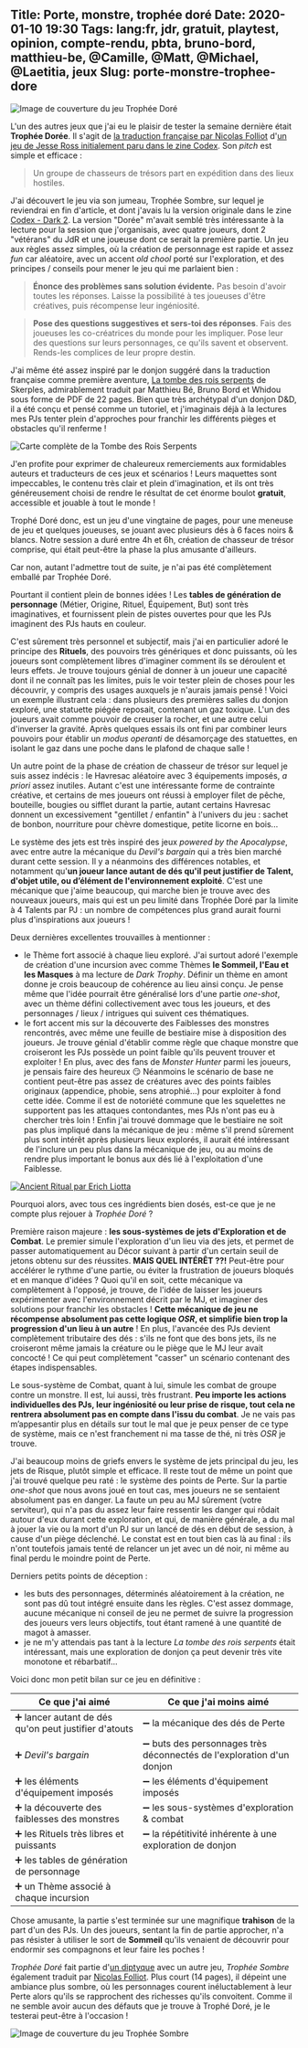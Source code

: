 Title: Porte, monstre, trophée doré
Date: 2020-01-10 19:30
Tags: lang:fr, jdr, gratuit, playtest, opinion, compte-rendu, pbta, bruno-bord, matthieu-be, @Camille, @Matt, @Michael, @Laetitia, jeux
Slug: porte-monstre-trophee-dore
---

![Image de couverture du jeu Trophée Doré](images/2020/01/trophee-dore.png)

L'un des autres jeux que j'ai eu le plaisir de tester la semaine dernière était **Trophée Dorée**.
Il s'agit de [la traduction française par Nicolas Folliot](https://nicolasfolliot.itch.io/trophee-dore)
d'[un jeu de Jesse Ross initialement paru dans le zine Codex](https://www.drivethrurpg.com/product/293716/).
Son _pitch_ est simple et efficace :

> Un groupe de chasseurs de trésors part en expédition dans des lieux hostiles.

J'ai découvert le jeu via son jumeau, Trophée Sombre, sur lequel je reviendrai en fin d'article,
et dont j'avais lu la version originale dans le zine [Codex - Dark 2](https://www.drivethrurpg.com/product/268198/Codex--Dark-2-Dec-2018).
La version "Dorée" m'avait semblé très intéressante à la lecture pour la session que j'organisais,
avec quatre joueurs, dont 2 "vétérans" du JdR et une joueuse dont ce serait la première partie.
Un jeu aux règles assez simples, où la création de personnage est rapide et assez _fun_ car aléatoire,
avec un accent _old chool_ porté sur l'exploration, et des principes / conseils pour mener le jeu qui me parlaient bien :

> **Énonce des problèmes sans solution évidente.** Pas besoin
> d'avoir toutes les réponses. Laisse la possibilité à tes joueuses
> d'être créatives, puis récompense leur ingéniosité.

> **Pose des questions suggestives et sers-toi des réponses**. Fais
> des joueuses les co-créatrices du monde pour les impliquer. Pose leur
> des questions sur leurs personnages, ce qu'ils savent et
> observent. Rends-les complices de leur propre destin.

J'ai même été assez inspiré par le donjon suggéré dans la traduction française comme première aventure,
[La tombe des rois serpents](https://www.whidou.fr/la-tombe-des-rois-serpents.html) de Skerples,
admirablement traduit par Matthieu Bé, Bruno Bord et Whidou sous forme de PDF de 22 pages.
Bien que très archétypal d'un donjon D&D,
il a été conçu et pensé comme un tutoriel, et j'imaginais déjà à la lectures mes PJs tenter plein d'approches
pour franchir les différents pièges et obstacles qu'il renferme !

![Carte complète de la Tombe des Rois Serpents](images/2020/01/tomb-of-the-serpent-kings.png)

J'en profite pour exprimer de chaleureux remerciements aux formidables auteurs et traducteurs de ces jeux et scénarios !
Leurs maquettes sont impeccables, le contenu très clair et plein d'imagination,
et ils ont très généreusement choisi de rendre le résultat de cet énorme boulot **gratuit**,
accessible et jouable à tout le monde !

Trophé Doré donc, est un jeu d'une vingtaine de pages, pour une meneuse de jeu et quelques joueuses,
se jouant avec plusieurs dés à 6 faces noirs & blancs.
Notre session a duré entre 4h et 6h, création de chasseur de trésor comprise,
qui était peut-être la phase la plus amusante d'ailleurs.

Car non, autant l'admettre tout de suite, je n'ai pas été complètement emballé par Trophée Doré.

Pourtant il contient plein de bonnes idées !
Les **tables de génération de personnage** (Métier, Origine, Rituel, Équipement, But)
sont très imaginatives, et fournissent plein de pistes ouvertes pour que les PJs imaginent des PJs hauts en couleur.

C'est sûrement très personnel et subjectif, mais j'ai en particulier adoré le principe des **Rituels**,
des pouvoirs très génériques et donc puissants, où les joueurs sont complètement libres d'imaginer
comment ils se déroulent et leurs effets.
Je trouve toujours génial de donner à un joueur une capacité dont il ne connaît pas les limites,
puis le voir tester plein de choses pour les découvrir, y compris des usages auxquels je n'aurais jamais pensé !
Voici un exemple illustrant cela : dans plusieurs des premières salles du donjon exploré,
une statuette piégée reposait, contenant un gaz toxique. L'un des joueurs avait comme pouvoir de creuser la rocher,
et une autre celui d'inverser la gravité. Après quelques essais ils ont fini par combiner leurs pouvoirs
pour établir un _modus operanti_ de désamorçage des statuettes, en isolant le gaz dans une poche dans le plafond de chaque salle !

Un autre point de la phase de création de chasseur de trésor sur lequel je suis assez indécis :
le Havresac aléatoire avec 3 équipements imposés, _a priori_ assez inutiles.
Autant c'est une intéressante forme de contrainte créative, et certains de mes joueurs ont réussi à employer
filet de pêche, bouteille, bougies ou sifflet durant la partie, autant certains Havresac donnent un excessivement
"gentillet / enfantin" à l'univers du jeu : sachet de bonbon, nourriture pour chèvre domestique, petite licorne en bois...

Le système des jets est très inspiré des jeux _powered by the Apocalypse_, avec entre autre la mécanique du _Devil's bargain_
qui a très bien marché durant cette session.
Il y a néanmoins des différences notables, et notamment qu'**un joueur lance autant de dés qu'il peut justifier de Talent,
d'objet utile, ou d’élément de l'environnement exploité**.
C'est une mécanique que j'aime beaucoup, qui marche bien je trouve avec des nouveaux joueurs,
mais qui est un peu limité dans Trophée Doré par la limite à 4 Talents par PJ :
un nombre de compétences plus grand aurait fourni plus d'inspirations aux joueurs !

Deux dernières excellentes trouvailles à mentionner :

- le Thème fort associé à chaque lieu exploré. J'ai surtout adoré l'exemple de création d'une incursion avec comme Thèmes
**le Sommeil, l'Eau et les Masques** à ma lecture de _Dark Trophy_.
Définir un thème en amont donne je crois beaucoup de cohérence au lieu ainsi conçu.
Je pense même que l'idée pourrait être généralisé lors d'une partie _one-shot_,
avec un thème défini collectivement avec tous les joueurs, et des personnages / lieux / intrigues qui suivent ces thématiques.
- le fort accent mis sur la découverte des Faiblesses des monstres rencontrés, avec même une feuille de bestiaire
mise à disposition des joueurs. Je trouve génial d'établir comme règle que chaque monstre que croiseront les PJs
possède un point faible qu'ils peuvent trouver et exploiter !
En plus, avec des fans de _Monster Hunter_ parmi les joueurs, je pensais faire des heureux 😏
Néanmoins le scénario de base ne contient peut-être pas assez de créatures avec des points faibles originaux
(appendice, phobie, sens atrophié...) pour exploiter à fond cette idée. Comme il est de notoriété commune que les squelettes
ne supportent pas les attaques contondantes, mes PJs n'ont pas eu à chercher très loin !
Enfin j'ai trouvé dommage que le bestiaire ne soit pas plus impliqué dans la mécanique de jeu :
même s'il prend sûrement plus sont intérêt après plusieurs lieux explorés, il aurait été intéressant de l'inclure un peu
plus dans la mécanique de jeu, ou au moins de rendre plus important le bonus aux dés lié à l'exploitation d'une Faiblesse.

[![Ancient Ritual par Erich Liotta](images/2020/01/erich-liotta-3-ancient-ritual-colour-lr.jpg)](https://www.artstation.com/artwork/VXe5N)

Pourquoi alors, avec tous ces ingrédients bien dosés, est-ce que je ne compte plus rejouer à _Trophée Doré_ ?

Première raison majeure : **les sous-systèmes de jets d'Exploration et de Combat**.
Le premier simule l'exploration d'un lieu via des jets, et permet de passer automatiquement au Décor suivant
à partir d'un certain seuil de jetons obtenu sur des réussites.
**MAIS QUEL INTÉRÊT ??!** Peut-être pour accélérer le rythme d'une partie, ou éviter la frustration de joueurs bloqués
et en manque d'idées ? Quoi qu'il en soit, cette mécanique va complètement à l'opposé, je trouve,
de l'idée de laisser les joueurs expérimenter avec l'environnement décrit par le MJ,
et imaginer des solutions pour franchir les obstacles ! **Cette mécanique de jeu ne récompense absolument pas
cette logique _OSR_, et simplifie bien trop la progression d'un lieu à un autre** !
En plus, l'avancée des PJs devient complètement tributaire des dés :
s'ils ne font que des bons jets, ils ne croiseront même jamais la créature ou le piège que le MJ leur avait concocté !
Ce qui peut complètement "casser" un scénario contenant des étapes indispensables.

Le sous-système de Combat, quant à lui, simule les combat de groupe contre un monstre.
Il est, lui aussi, très frustrant.
**Peu importe les actions individuelles des PJs, leur ingéniosité ou leur prise de risque,
tout cela ne rentrera absolument pas en compte dans l'issu du combat**.
Je ne vais pas m’appesantir plus en détails sur tout le mal que je peux penser de ce type de système,
mais ce n'est franchement ni ma tasse de thé, ni très _OSR_ je trouve.

J'ai beaucoup moins de griefs envers le système de jets principal du jeu, les jets de Risque,
plutôt simple et efficace. Il reste tout de même un point que j'ai trouvé quelque peu raté :
le système des points de Perte. Sur la partie _one-shot_ que nous avons joué en tout cas,
mes joueurs ne se sentaient absolument pas en danger. La faute un peu au MJ sûrement (votre serviteur),
qui n'a pas du assez leur faire ressentir les danger qui rôdait autour d'eux durant cette exploration,
et qui, de manière générale, a du mal à jouer la vie ou la mort d'un PJ sur un lancé de dés en début de session,à cause d'un piège déclenché. Le constat est en tout bien cas là au final :
ils n'ont toutefois jamais tenté de relancer un jet avec un dé noir, ni même au final perdu le moindre point de Perte.

Derniers petits points de déception :

- les buts des personnages, déterminés aléatoirement à la création, ne sont pas dû tout intégré ensuite dans les règles.
C'est assez dommage, aucune mécanique ni conseil de jeu ne permet de suivre la progression des joueurs vers leurs objectifs,
tout étant ramené à une quantité de magot à amasser.
- je ne m'y attendais pas tant à la lecture _La tombe des rois serpents_ était intéressant,
mais une exploration de donjon ça peut devenir très vite monotone et rébarbatif...

Voici donc mon petit bilan sur ce jeu en définitive :

Ce que j'ai aimé                                      | Ce que j'ai moins aimé
------------------------------------------------------|-
➕ lancer autant de dés qu'on peut justifier d'atouts | ➖ la mécanique des dés de Perte
➕ _Devil's bargain_                                  | ➖ buts des personnages très déconnectés de l'exploration d'un donjon
➕ les éléments d'équipement imposés                  | ➖ les éléments d'équipement imposés
➕ la découverte des faiblesses des monstres          | ➖ les sous-systèmes d'exploration & combat
➕ les Rituels très libres et puissants               | ➖ la répétitivité inhérente à une exploration de donjon
➕ les tables de génération de personnage             |
➕ un Thème associé à chaque incursion                |

Chose amusante, la partie s'est terminée sur une magnifique **trahison** de la part d'un des PJs.
Un des joueurs, sentant la fin de partie approcher, n'a pas résister à utiliser le sort de **Sommeil**
qu'ils venaient de découvrir pour endormir ses compagnons et leur faire les poches !

_Trophée Doré_ fait partie d'[un diptyque](https://trophyrpg.com) avec un autre jeu, _Trophée Sombre_
également traduit par [Nicolas Folliot](https://nicolasfolliot.itch.io/trophee-sombre).
Plus court (14 pages), il dépeint une ambiance plus sombre, où les personnages courent inéluctablement à leur Perte
alors qu'ils se rapprochent des richesses qu'ils convoitent.
Comme il ne semble avoir aucun des défauts que je trouve à Trophé Doré, je le testerai peut-être à l'occasion !

![Image de couverture du jeu Trophée Sombre](images/2020/01/trophee-sombre.png)
